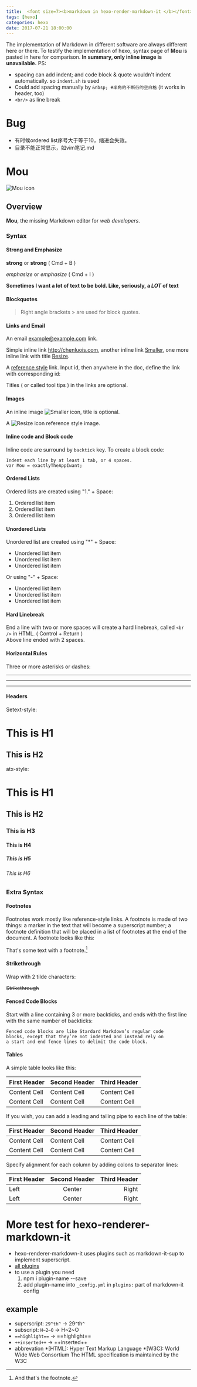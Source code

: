 ```yaml
---
title:  <font size=7><b>markdown in hexo-render-markdown-it </b></font>
tags: [hexo]
categories: hexo
date: 2017-07-21 18:00:00
---
```


The implementation of Markdown in different software are always different here or there. 
To testify the implementation of hexo, syntax page of **Mou** is pasted in here for comparison.
**In summary, only inline image is unavailable.**
PS:
+ spacing can add indent; and code block & quote wouldn't indent automatically.
so `indent.sh` is used
+ Could add spacing manually by `&nbsp; #半角的不断行的空白格` (it works in header, too)
+ `<br/>` as line break

# Bug
+ 有时候ordered list序号大于等于10，缩进会失效。
+ 目录不能正常显示，如vim笔记.md

# Mou

![Mou icon](http://25.io/mou/Mou_128.png)

## Overview
<!-- more -->

**Mou**, the missing Markdown editor for *web developers*.

### Syntax

#### Strong and Emphasize 

**strong** or __strong__ ( Cmd + B )

*emphasize* or _emphasize_ ( Cmd + I )

**Sometimes I want a lot of text to be bold.
Like, seriously, a _LOT_ of text**

#### Blockquotes

   > Right angle brackets &gt; are used for block quotes.

#### Links and Email

An email <example@example.com> link.

Simple inline link <http://chenluois.com>, another inline link [Smaller](http://25.io/smaller/), one more inline link with title [Resize](http://resizesafari.com "a Safari extension").

A [reference style][id] link. Input id, then anywhere in the doc, define the link with corresponding id:

[id]: http://25.io/mou/ "Markdown editor on Mac OS X"

Titles ( or called tool tips ) in the links are optional.

#### Images

An inline image ![Smaller icon](http://25.io/smaller/favicon.ico "Title here"), title is optional.

A ![Resize icon][2] reference style image.

[2]: http://resizesafari.com/favicon.ico "Title"

#### Inline code and Block code

Inline code are surround by `backtick` key. To create a block code:

    Indent each line by at least 1 tab, or 4 spaces.
    var Mou = exactlyTheAppIwant; 

####  Ordered Lists

Ordered lists are created using "1." + Space:

1. Ordered list item
2. Ordered list item
3. Ordered list item

#### Unordered Lists

Unordered list are created using "*" + Space:

* Unordered list item
* Unordered list item
* Unordered list item 

Or using "-" + Space:

- Unordered list item
- Unordered list item
- Unordered list item

#### Hard Linebreak

End a line with two or more spaces will create a hard linebreak, called `<br />` in HTML. ( Control + Return )  
Above line ended with 2 spaces.

#### Horizontal Rules

Three or more asterisks or dashes:

***

---

- - - -

#### Headers

Setext-style:

This is H1
==========

This is H2
----------

atx-style:

# This is H1
## This is H2
### This is H3
#### This is H4
##### This is H5
###### This is H6


### Extra Syntax

#### Footnotes

Footnotes work mostly like reference-style links. A footnote is made of two things: a marker in the text that will become a superscript number; a footnote definition that will be placed in a list of footnotes at the end of the document. A footnote looks like this:

That's some text with a footnote.[^1]

[^1]: And that's the footnote.


#### Strikethrough

Wrap with 2 tilde characters:

~~Strikethrough~~


#### Fenced Code Blocks

Start with a line containing 3 or more backticks, and ends with the first line with the same number of backticks:

```
Fenced code blocks are like Stardard Markdown’s regular code
blocks, except that they’re not indented and instead rely on
a start and end fence lines to delimit the code block.
```

#### Tables
A simple table looks like this:

First Header | Second Header | Third Header
------------ | ------------- | ------------
Content Cell | Content Cell  | Content Cell
Content Cell | Content Cell  | Content Cell

If you wish, you can add a leading and tailing pipe to each line of the table:

| First Header | Second Header | Third Header |
| ------------ | ------------- | ------------ |
| Content Cell | Content Cell  | Content Cell |
| Content Cell | Content Cell  | Content Cell |

Specify alignment for each column by adding colons to separator lines:

First Header | Second Header | Third Header
:----------- | :-----------: | -----------:
Left         | Center        | Right
Left         | Center        | Right


# More test for hexo-renderer-markdown-it
+ hexo-renderer-markdown-it uses plugins such as markdown-it-sup to implement superscript.
+ [all plugins](https://www.npmjs.com/browse/keyword/markdown-it-plugin)
+ to use a plugin you need
   1. npm i plugin-name --save
   2. add plugin-name into `_config.yml` in `plugins:` part of markdown-it config
## example
+ superscript: `29^th^` -> 29^th^
+ subscript: `H~2~O` -> H~2~O
+ `==highlight==` -> ==highlight==
+ `++inserted++` -> ++inserted++
+ abbrevation
*[HTML]: Hyper Text Markup Language
*[W3C]:  World Wide Web Consortium
The HTML specification
is maintained by the W3C
